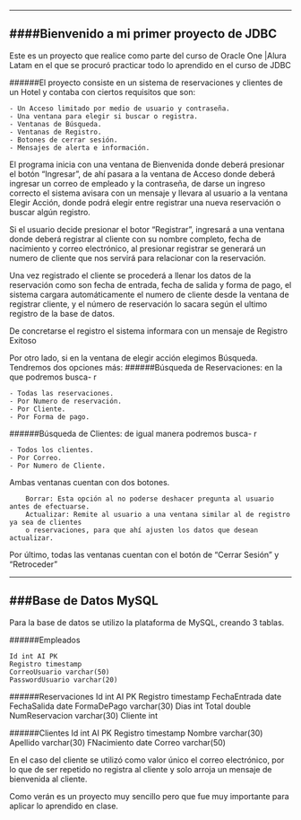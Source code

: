 --------------------------------------------------------------------------------------------
####Bienvenido a mi primer proyecto de JDBC
--------------------------------------------------------------------------------------------

Este es un proyecto que realice como parte del curso de Oracle One |Alura Latam en el que se procuró practicar todo lo aprendido en el curso de JDBC

######El proyecto consiste en un sistema de reservaciones y clientes de un Hotel y contaba con ciertos requisitos que son:

	- Un Acceso limitado por medio de usuario y contraseña.
	- Una ventana para elegir si buscar o registra.
	- Ventanas de Búsqueda.
	- Ventanas de Registro.
	- Botones de cerrar sesión.
	- Mensajes de alerta e información.

El programa inicia con una ventana de Bienvenida donde deberá presionar el botón “Ingresar”, de ahí pasara a la ventana de Acceso donde deberá ingresar un correo de empleado y la contraseña, de darse un ingreso correcto el sistema avisara con un mensaje y llevara al usuario a la ventana Elegir Acción, donde podrá elegir entre registrar una nueva reservación o buscar algún registro.

Si el usuario decide presionar el botor “Registrar”, ingresará a una ventana donde deberá registrar al cliente con su nombre completo, fecha de nacimiento y correo electrónico, al presionar registrar se generará un numero de cliente que nos servirá para relacionar con la reservación.

Una vez registrado el cliente se procederá a llenar los datos de la reservación como son fecha de entrada, fecha de salida y forma de pago, el sistema cargara automáticamente el numero de cliente desde la ventana de registrar cliente, y el número de reservación lo sacara según el ultimo registro de la base de datos.

De concretarse el registro el sistema informara con un mensaje de Registro Exitoso

Por otro lado, si en la ventana de elegir acción elegimos Búsqueda. Tendremos dos opciones más:
######Búsqueda de Reservaciones: en la que podremos busca- r 

	- Todas las reservaciones.
	- Por Numero de reservación.
	- Por Cliente.
	- Por Forma de pago.

######Búsqueda de Clientes: de igual manera podremos busca- r 

	- Todos los clientes.
	- Por Correo.
	- Por Numero de Cliente. 

Ambas ventanas cuentan con dos botones.

		Borrar: Esta opción al no poderse deshacer pregunta al usuario antes de efectuarse.
		Actualizar: Remite al usuario a una ventana similar al de registro ya sea de clientes 
		o reservaciones, para que ahí ajusten los datos que desean actualizar.

Por último, todas las ventanas cuentan con el botón de “Cerrar Sesión” y “Retroceder”

-----------------------------------------------------------------------------------
###Base de Datos MySQL
-----------------------------------------------------------------------------------
Para la base de datos se utilizo la plataforma de MySQL, creando 3 tablas.

######Empleados

	Id int AI PK 
	Registro timestamp 
	CorreoUsuario varchar(50) 
	PasswordUsuario varchar(20)

######Reservaciones
	Id int AI PK 
	Registro timestamp 
	FechaEntrada date 
	FechaSalida date 
	FormaDePago varchar(30) 
	Dias int 
	Total double 
	NumReservacion varchar(30) 
	Cliente int

######Clientes
	Id int AI PK 
	Registro timestamp 
	Nombre varchar(30) 
	Apellido varchar(30) 
	FNacimiento date 
	Correo varchar(50)


En el caso del cliente se utilizó como valor único el correo electrónico, por lo que de ser repetido no registra al cliente y solo arroja un mensaje de bienvenida al cliente.

Como verán es un proyecto muy sencillo pero que fue muy importante para aplicar lo aprendido en clase.
